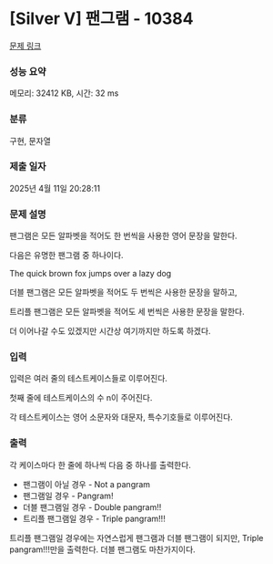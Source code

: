 # [Silver V] 팬그램 - 10384 

[문제 링크](https://www.acmicpc.net/problem/10384) 

### 성능 요약

메모리: 32412 KB, 시간: 32 ms

### 분류

구현, 문자열

### 제출 일자

2025년 4월 11일 20:28:11

### 문제 설명

<p>팬그램은 모든 알파벳을 적어도 한 번씩을 사용한 영어 문장을 말한다.</p>

<p>다음은 유명한 팬그램 중 하나이다.</p>

<p>The quick brown fox jumps over a lazy dog</p>

<p>더블 팬그램은 모든 알파벳을 적어도 두 번씩은 사용한 문장을 말하고,</p>

<p>트리플 팬그램은 모든 알파벳을 적어도 세 번씩은 사용한 문장을 말한다.</p>

<p>더 이어나갈 수도 있겠지만 시간상 여기까지만 하도록 하겠다.</p>

### 입력 

 <p>입력은 여러 줄의 테스트케이스들로 이루어진다.</p>

<p>첫째 줄에 테스트케이스의 수 n이 주어진다.</p>

<p>각 테스트케이스는 영어 소문자와 대문자, 특수기호들로 이루어진다.</p>

### 출력 

 <p>각 케이스마다 한 줄에 하나씩 다음 중 하나를 출력한다.</p>

<ul>
	<li>팬그램이 아닐 경우 - Not a pangram</li>
	<li>팬그램일 경우 - Pangram!</li>
	<li>더블 팬그램일 경우 - Double pangram!!</li>
	<li>트리플 팬그램일 경우 - Triple pangram!!!</li>
</ul>

<p>트리플 팬그램일 경우에는 자연스럽게 팬그램과 더블 팬그램이 되지만, Triple pangram!!!만을 출력한다. 더블 팬그램도 마찬가지이다.</p>

